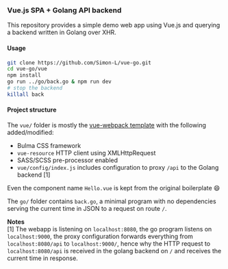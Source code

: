 ### Vue.js SPA + Golang API backend

This repository provides a simple demo web app using Vue.js and querying a backend written in Golang over XHR.

#### Usage
```bash
git clone https://github.com/Simon-L/vue-go.git
cd vue-go/vue
npm install
go run ../go/back.go & npm run dev
# stop the backend
killall back
```

#### Project structure

The `vue/` folder is mostly the [vue-webpack template](https://github.com/vuejs-templates/webpack) with the following added/modified:
* Bulma CSS framework
* `vue-resource` HTTP client using XMLHttpRequest
* SASS/SCSS pre-processor enabled
* `vue/config/index.js` includes configuration to proxy `/api` to the Golang backend [1]

Even the component name `Hello.vue` is kept from the original boilerplate :smile:

The `go/` folder contains `back.go`, a minimal program with no dependencies serving the current time in JSON to a request on route `/`.

**Notes**  
[1] The webapp is listening on `localhost:8080`, the go program listens on `localhost:9000`, the proxy configuration forwards everything from `localhost:8080/api` to `localhost:9000/`, hence why the HTTP request to `localhost:8080/api` is received in the golang backend on `/` and receives the current time in response.
